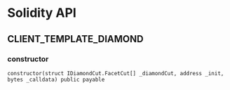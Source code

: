 # Solidity API

## CLIENT_TEMPLATE_DIAMOND

### constructor

```solidity
constructor(struct IDiamondCut.FacetCut[] _diamondCut, address _init, bytes _calldata) public payable
```

